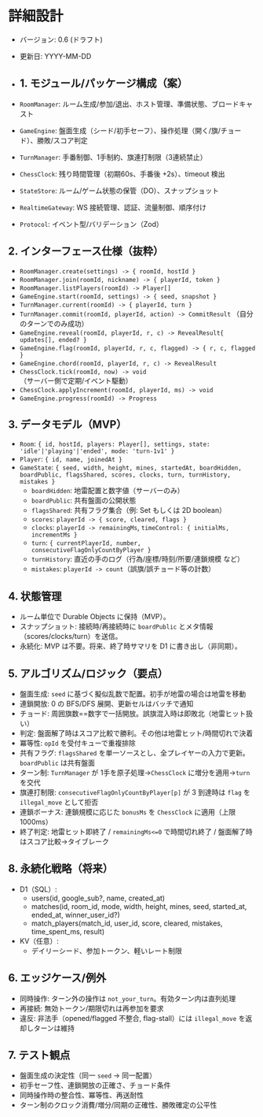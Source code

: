 # 詳細設計

- バージョン: 0.6 (ドラフト)
- 更新日: YYYY-MM-DD

- ## 1. モジュール/パッケージ構成（案）
- `RoomManager`: ルーム生成/参加/退出、ホスト管理、準備状態、ブロードキャスト
- `GameEngine`: 盤面生成（シード/初手セーフ）、操作処理（開く/旗/チョード）、勝敗/スコア判定
- `TurnManager`: 手番制御、1手制約、旗連打制限（3連続禁止）
- `ChessClock`: 残り時間管理（初期60s、手番後 +2s）、timeout 検出
- `StateStore`: ルーム/ゲーム状態の保管（DO）、スナップショット
- `RealtimeGateway`: WS 接続管理、認証、流量制御、順序付け
- `Protocol`: イベント型/バリデーション（Zod）

## 2. インターフェース仕様（抜粋）
- `RoomManager.create(settings) -> { roomId, hostId }`
- `RoomManager.join(roomId, nickname) -> { playerId, token }`
- `RoomManager.listPlayers(roomId) -> Player[]`
- `GameEngine.start(roomId, settings) -> { seed, snapshot }`
- `TurnManager.current(roomId) -> { playerId, turn }`
- `TurnManager.commit(roomId, playerId, action) -> CommitResult` （自分のターンでのみ成功）
- `GameEngine.reveal(roomId, playerId, r, c) -> RevealResult{ updates[], ended? }`
- `GameEngine.flag(roomId, playerId, r, c, flagged) -> { r, c, flagged }`
- `GameEngine.chord(roomId, playerId, r, c) -> RevealResult`
- `ChessClock.tick(roomId, now) -> void`（サーバー側で定期/イベント駆動）
- `ChessClock.applyIncrement(roomId, playerId, ms) -> void`
- `GameEngine.progress(roomId) -> Progress`

## 3. データモデル（MVP）
- `Room`: `{ id, hostId, players: Player[], settings, state: 'idle'|'playing'|'ended', mode: 'turn-1v1' }`
- `Player`: `{ id, name, joinedAt }`
- `GameState`: `{ seed, width, height, mines, startedAt, boardHidden, boardPublic, flagsShared, scores, clocks, turn, turnHistory, mistakes }`
  - `boardHidden`: 地雷配置と数字値（サーバーのみ）
  - `boardPublic`: 共有盤面の公開状態
  - `flagsShared`: 共有フラグ集合（例: Set<coord> もしくは 2D boolean）
  - `scores`: `playerId -> { score, cleared, flags }`
  - `clocks`: `playerId -> remainingMs`, `timeControl: { initialMs, incrementMs }`
  - `turn`: `{ currentPlayerId, number, consecutiveFlagOnlyCountByPlayer }`
  - `turnHistory`: 直近の手のログ（行為/座標/時刻/所要/連鎖規模 など）
  - `mistakes`: `playerId -> count`（誤旗/誤チョード等の計数）

## 4. 状態管理
- ルーム単位で Durable Objects に保持（MVP）。
- スナップショット: 接続時/再接続時に `boardPublic` とメタ情報（scores/clocks/turn）を送信。
- 永続化: MVP は不要。将来、終了時サマリを D1 に書き出し（非同期）。

## 5. アルゴリズム/ロジック（要点）
- 盤面生成: `seed` に基づく擬似乱数で配置。初手が地雷の場合は地雷を移動
- 連鎖開放: 0 の BFS/DFS 展開、更新セルはバッチで通知
- チョード: 周囲旗数==数字で一括開放。誤旗混入時は即敗北（地雷ヒット扱い）
- 判定: 盤面解了時はスコア比較で勝利。その他は地雷ヒット/時間切れで決着
- 冪等性: `opId` を受付キューで重複排除
- 共有フラグ: `flagsShared` を単一ソースとし、全プレイヤーの入力で更新。`boardPublic` は共有盤面
- ターン制: `TurnManager` が 1手を原子処理→`ChessClock` に増分を適用→`turn` を交代
- 旗連打制限: `consecutiveFlagOnlyCountByPlayer[p]` が 3 到達時は `flag` を `illegal_move` として拒否
- 連鎖ボーナス: 連鎖規模に応じた `bonusMs` を `ChessClock` に適用（上限 1000ms）
- 終了判定: 地雷ヒット即終了 / `remainingMs<=0` で時間切れ終了 / 盤面解了時はスコア比較→タイブレーク

## 8. 永続化戦略（将来）
- D1（SQL）:
  - users(id, google_sub?, name, created_at)
  - matches(id, room_id, mode, width, height, mines, seed, started_at, ended_at, winner_user_id?)
  - match_players(match_id, user_id, score, cleared, mistakes, time_spent_ms, result)
- KV（任意）:
  - デイリーシード、参加トークン、軽いレート制限

## 6. エッジケース/例外
- 同時操作: ターン外の操作は `not_your_turn`。有効ターン内は直列処理
- 再接続: 無効トークン/期限切れは再参加を要求
- 違反: 非法手（opened/flagged 不整合, flag-stall）には `illegal_move` を返却しターンは維持

## 7. テスト観点
- 盤面生成の決定性（同一 `seed` → 同一配置）
- 初手セーフ性、連鎖開放の正確さ、チョード条件
- 同時操作時の整合性、冪等性、再送耐性
 - ターン制のクロック消費/増分/同期の正確性、勝敗確定の公平性
